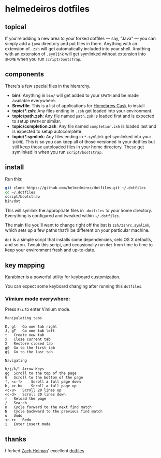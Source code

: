 # helmedeiros dotfiles

## topical

If you're adding a new area to your forked dotfiles — say, "Java" — you can simply add a `java` directory and put files in there. Anything with an extension of `.zsh` will get automatically included into your shell. Anything with an extension of `.symlink` will get symlinked without extension into `$HOME` when you run `script/bootstrap`.

## components

There's a few special files in the hierarchy.

- **bin/**: Anything in `bin/` will get added to your `$PATH` and be made
  available everywhere.
- **Brewfile**: This is a list of applications for [Homebrew Cask](http://caskroom.io) to install
- **topic/\*.zsh**: Any files ending in `.zsh` get loaded into your
  environment.
- **topic/path.zsh**: Any file named `path.zsh` is loaded first and is
  expected to setup `$PATH` or similar.
- **topic/completion.zsh**: Any file named `completion.zsh` is loaded
  last and is expected to setup autocomplete.
- **topic/\*.symlink**: Any files ending in `*.symlink` get symlinked into
  your `$HOME`. This is so you can keep all of those versioned in your dotfiles
  but still keep those autoloaded files in your home directory. These get
  symlinked in when you run `script/bootstrap`.

## install

Run this:

```sh
git clone https://github.com/helmedeiros/dotfiles.git ~/.dotfiles
cd ~/.dotfiles
script/bootstrap
bin/dot
```

This will symlink the appropriate files in `.dotfiles` to your home directory.
Everything is configured and tweaked within `~/.dotfiles`.

The main file you'll want to change right off the bat is `zsh/zshrc.symlink`,
which sets up a few paths that'll be different on your particular machine.

`dot` is a simple script that installs some dependencies, sets OS X
defaults, and so on. Tweak this script, and occasionally run `dot` from
time to time to keep your environment fresh and up-to-date.

## key mapping

Karabiner is a powerful utility for keyboard customization.

You can expect some keyboard changing after running this `dotfiles`.


### Vimium mode everywhere:

Press `Esc` to enter Vimium mode.

```
Manipulating tabs

K, gt	Go one tab right
J, gT	Go one tab left
t	Create new tab
x	Close current tab
X	Restore closed tab
g0	Go to the first tab
g$	Go to the last tab
```
```
Navigating

h/j/k/l	Arrow Keys
gg	Scroll to the top of the page
G	Scroll to the bottom of the page
f, <c-f>	Scroll a full page down
b, <c-b>	Scroll a full page up
<c-u>	Scroll 20 lines up
<c-d>	Scroll 20 lines down
r	Reload the page
/	Search
n	Cycle forward to the next find match
N	Cycle backward to the previous find match
u	Undo
<c-r>	Redo
i	Enter insert mode
```

## thanks

I forked [Zach Holman](http://github.com/holman)' excellent
[dotfiles](http://github.com/holman/dotfiles)

